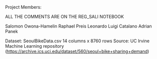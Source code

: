 Project Members: 

ALL THE COMMENTS ARE ON THE REG_SALI NOTEBOOK

Salomon Owona-Hamelin
Raphael Preis
Leonardo Luigi Catalano
Adrian Panek

Dataset: SeoulBikeData.csv
14 columns x 8760 rows 
Source: UC Irvine Machine Learning repository (https://archive.ics.uci.edu/dataset/560/seoul+bike+sharing+demand)
